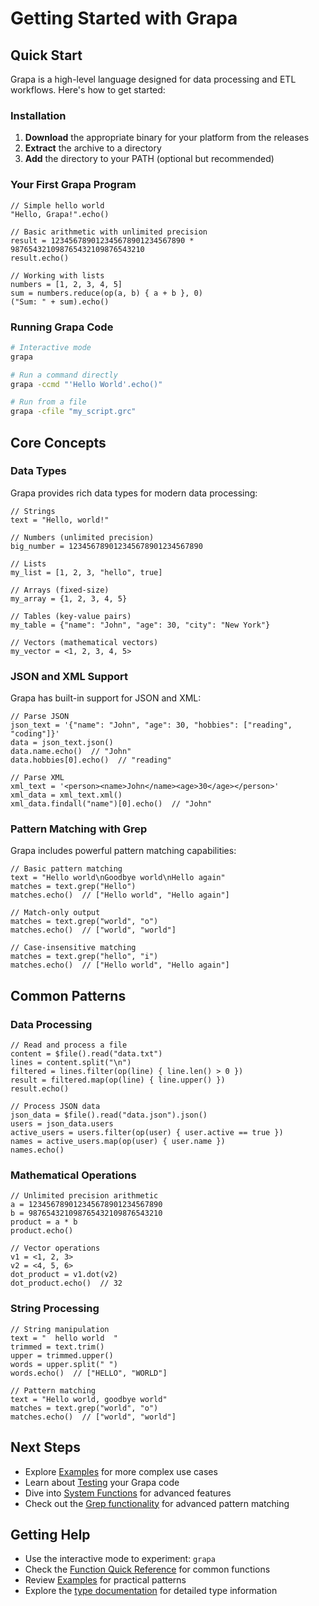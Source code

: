 # Getting Started with Grapa

## Quick Start

Grapa is a high-level language designed for data processing and ETL workflows. Here's how to get started:

### Installation

1. **Download** the appropriate binary for your platform from the releases
2. **Extract** the archive to a directory
3. **Add** the directory to your PATH (optional but recommended)

### Your First Grapa Program

```grapa
// Simple hello world
"Hello, Grapa!".echo()

// Basic arithmetic with unlimited precision
result = 123456789012345678901234567890 * 987654321098765432109876543210
result.echo()

// Working with lists
numbers = [1, 2, 3, 4, 5]
sum = numbers.reduce(op(a, b) { a + b }, 0)
("Sum: " + sum).echo()
```

### Running Grapa Code

```bash
# Interactive mode
grapa

# Run a command directly
grapa -ccmd "'Hello World'.echo()"

# Run from a file
grapa -cfile "my_script.grc"
```

## Core Concepts

### Data Types

Grapa provides rich data types for modern data processing:

```grapa
// Strings
text = "Hello, world!"

// Numbers (unlimited precision)
big_number = 123456789012345678901234567890

// Lists
my_list = [1, 2, 3, "hello", true]

// Arrays (fixed-size)
my_array = {1, 2, 3, 4, 5}

// Tables (key-value pairs)
my_table = {"name": "John", "age": 30, "city": "New York"}

// Vectors (mathematical vectors)
my_vector = <1, 2, 3, 4, 5>
```

### JSON and XML Support

Grapa has built-in support for JSON and XML:

```grapa
// Parse JSON
json_text = '{"name": "John", "age": 30, "hobbies": ["reading", "coding"]}'
data = json_text.json()
data.name.echo()  // "John"
data.hobbies[0].echo()  // "reading"

// Parse XML
xml_text = '<person><name>John</name><age>30</age></person>'
xml_data = xml_text.xml()
xml_data.findall("name")[0].echo()  // "John"
```

### Pattern Matching with Grep

Grapa includes powerful pattern matching capabilities:

```grapa
// Basic pattern matching
text = "Hello world\nGoodbye world\nHello again"
matches = text.grep("Hello")
matches.echo()  // ["Hello world", "Hello again"]

// Match-only output
matches = text.grep("world", "o")
matches.echo()  // ["world", "world"]

// Case-insensitive matching
matches = text.grep("hello", "i")
matches.echo()  // ["Hello world", "Hello again"]
```

## Common Patterns

### Data Processing

```grapa
// Read and process a file
content = $file().read("data.txt")
lines = content.split("\n")
filtered = lines.filter(op(line) { line.len() > 0 })
result = filtered.map(op(line) { line.upper() })
result.echo()

// Process JSON data
json_data = $file().read("data.json").json()
users = json_data.users
active_users = users.filter(op(user) { user.active == true })
names = active_users.map(op(user) { user.name })
names.echo()
```

### Mathematical Operations

```grapa
// Unlimited precision arithmetic
a = 123456789012345678901234567890
b = 987654321098765432109876543210
product = a * b
product.echo()

// Vector operations
v1 = <1, 2, 3>
v2 = <4, 5, 6>
dot_product = v1.dot(v2)
dot_product.echo()  // 32
```

### String Processing

```grapa
// String manipulation
text = "  hello world  "
trimmed = text.trim()
upper = trimmed.upper()
words = upper.split(" ")
words.echo()  // ["HELLO", "WORLD"]

// Pattern matching
text = "Hello world, goodbye world"
matches = text.grep("world", "o")
matches.echo()  // ["world", "world"]
```

## Next Steps

- Explore [Examples](EXAMPLES.md) for more complex use cases
- Learn about [Testing](TESTING.md) your Grapa code
- Dive into [System Functions](SYSTEM_FUNCTIONS.md) for advanced features
- Check out the [Grep functionality](GREP.md) for advanced pattern matching

## Getting Help

- Use the interactive mode to experiment: `grapa`
- Check the [Function Quick Reference](FUNCTION_QUICK_REFERENCE.md) for common functions
- Review [Examples](EXAMPLES.md) for practical patterns
- Explore the [type documentation](type/) for detailed type information 